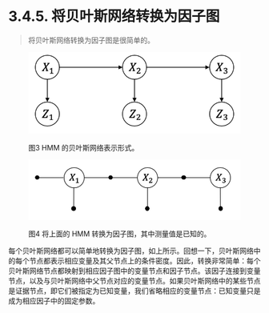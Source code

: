 # 3.4.5. 将贝叶斯网络转换为因子图

> 将贝叶斯网络转换为因子图是很简单的。

<figure><img src="../../.gitbook/assets/image (22).png" alt=""><figcaption><p>图3 HMM 的贝叶斯网络表示形式。</p></figcaption></figure>

<figure><img src="../../.gitbook/assets/image (23).png" alt=""><figcaption><p>图4 将上面的 HMM 转换为因子图，其中测量值是已知的。</p></figcaption></figure>

每个贝叶斯网络都可以简单地转换为因子图，如上所示。回想一下，贝叶斯网络中的每个节点都表示相应变量及其父节点上的条件密度。因此，转换非常简单：每个贝叶斯网络节点都映射到相应因子图中的变量节点和因子节点。该因子连接到变量节点，以及与贝叶斯网络中父节点对应的变量节点。如果贝叶斯网络中的某些节点是证据节点，即它们被指定为已知变量，我们省略相应的变量节点：已知变量只是成为相应因子中的固定参数。
